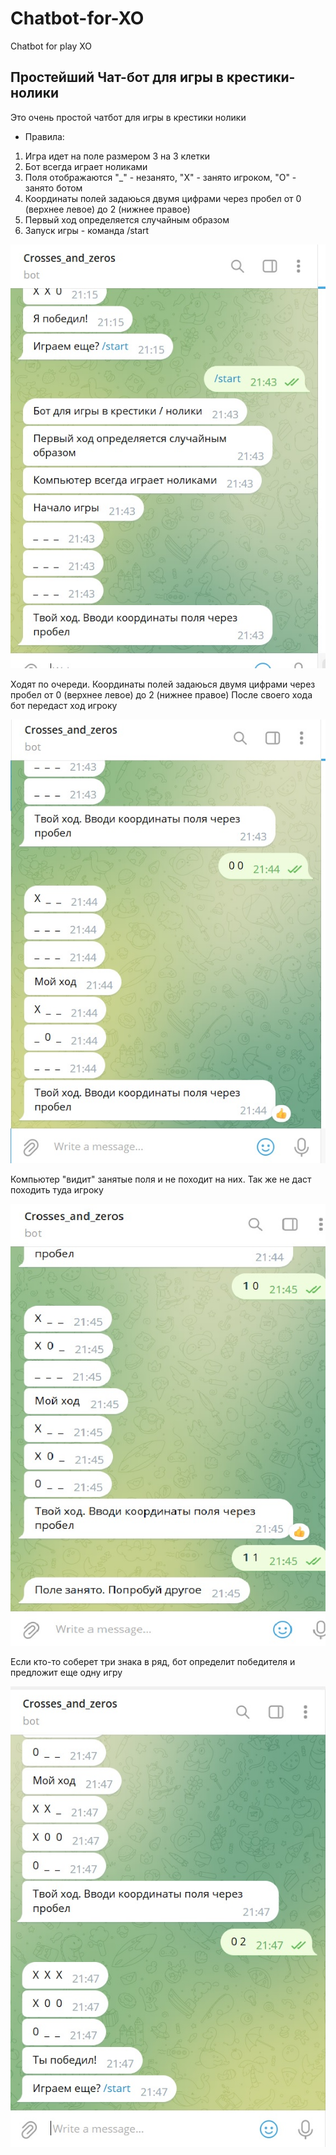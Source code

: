# Chatbot-for-XO
Chatbot for play XO
## Простейший Чат-бот для игры в крестики-нолики
Это очень простой чатбот для игры в крестики нолики

* Правила:
1. Игра идет на поле размером 3 на 3 клетки
2. Бот всегда играет ноликами
3. Поля отображаются "_" - незанято, "Х" - занято игроком, "О" - занято ботом
4. Координаты полей задаюься двумя цифрами через пробел от 0 (верхнее левое) до 2 (нижнее правое)
5. Первый ход определяется случайным образом
6. Запуск игры - команда /start

![Стартовый экран](https://github.com/EvgenyBusleiko/Chatbot-for-XO/blob/main/Стартовый%20экран.jpg)

Ходят по очереди. Координаты полей задаюься двумя цифрами через пробел от 0 (верхнее левое) до 2 (нижнее правое)
После своего хода бот передаст ход игроку

![Ходы](https://github.com/EvgenyBusleiko/Chatbot-for-XO/blob/main/Ход%20игрока%20и%20компьютера.jpg)

Компьютер "видит" занятые поля и не походит на них. Так же не даст походить туда игроку

![Попытка хода на занятое поле](https://github.com/EvgenyBusleiko/Chatbot-for-XO/blob/main/Попытка%20походить%20на%20занятое%20поле.jpg)

Если кто-то соберет три знака в ряд, бот определит победителя и предложит еще одну игру

![Окончание игры](https://github.com/EvgenyBusleiko/Chatbot-for-XO/blob/main/Конец%20игры.jpg)

